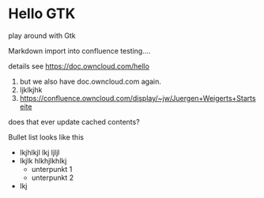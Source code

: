 # Hello GTK
play around with Gtk


Markdown import into confluence testing....

details see https://doc.owncloud.com/hello
1. but we also have doc.owncloud.com again.
2. ljklkjhk
3. https://confluence.owncloud.com/display/~jw/Juergen+Weigerts+Startseite

does that ever update cached contents?

Bullet list looks like this
* lkjhlkjl lkj ljljl
* lkjlk hlkhjlkhlkj
  - unterpunkt 1
  - unterpunkt 2
* lkj



